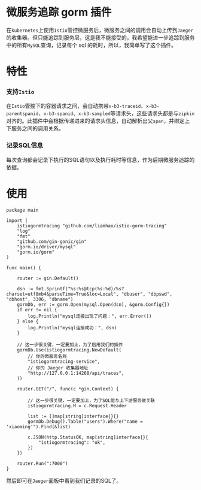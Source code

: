 # 微服务追踪 gorm 插件

在`kubernetes`上使用`Istio`管控微服务后，微服务之间的调用会自动上传到`Jaeger`的收集器。但只能追踪到服务层，这是我不能接受的，我希望能进一步追踪到服务中的所有`MySQL`查询，记录每个 sql 的耗时，所以，我简单写了这个插件。

# 特性

### 支持`Istio`

在`Istio`管控下的容器请求之间，会自动携带`x-b3-traceid`、`x-b3-parentspanid`、`x-b3-spanid`、`x-b3-sampled`等请求头，这些请求头都是与`zipkin`对齐的。此插件中会根据传递进来的请求头信息，自动解析出父`span`，并绑定上下服务之间的调用关系。

### 记录SQL信息

每次查询都会记录下执行的SQL语句以及执行耗时等信息，作为后期微服务追踪的依据。

# 使用

```golang
package main

import (
    istiogormtracing "github.com/liamhao/istio-gorm-tracing"
    "log"
    "fmt"
    "github.com/gin-gonic/gin"
    "gorm.io/driver/mysql"
    "gorm.io/gorm"
)

func main() {

    router := gin.Default()

    dsn := fmt.Sprintf("%s:%s@tcp(%s:%d)/%s?charset=utf8mb4&parseTime=True&loc=Local", "dbuser", "dbpswd", "dbhost", 3306, "dbname")
    gormDb, err := gorm.Open(mysql.Open(dsn), &gorm.Config{})
    if err != nil {
        log.Println("mysql连接出现了问题：", err.Error())
    } else {
        log.Println("mysql连接成功：", dsn)
    }

    // 这一步很关键，一定要加上，为了启用我们的插件
    gormDb.Use(istiogormtracing.NewDefault(
        // 你的微服务名称
        "istiogormtracing-service",
        // 你的 Jaeger 收集器地址
        "http://127.0.0.1:14268/api/traces",
    ))

    router.GET("/", func(c *gin.Context) {

        // 这一步很关键，一定要加上，为了SQL能与上下游服务做关联
        istiogormtracing.H = c.Request.Header

        list := []map[string]interface{}{}
        gormDb.Debug().Table("users").Where("name = 'xiaoming'").Find(&list)

        c.JSON(http.StatusOK, map[string]interface{}{
            "istiogormtracing": "ok",
        })
    })

    router.Run(":7000")
}
```

然后即可在`Jaeger`面板中看到我们记录的SQL了。